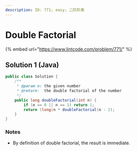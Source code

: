 ```yaml
---
description: ID: 771; easy; 二阶阶乘
---
```

# Double Factorial

{% embed url="https://www.lintcode.com/problem/771/" %}

## Solution 1 (Java)

```java
public class Solution {
    /**
     * @param n: the given number
     * @return:  the double factorial of the number
     */
    public long doubleFactorial(int n) {
        if (n == 0 || n == 1) return 1;
        return (long)n * doubleFactorial(n - 2);
    }
}
```

### Notes

* By definition of double factorial, the result is immediate.
